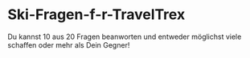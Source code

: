 # Ski-Fragen-f-r-TravelTrex
Du kannst 10 aus 20 Fragen beanworten und entweder möglichst viele schaffen oder mehr als Dein Gegner!
